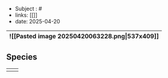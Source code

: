 * Subject : #
* links: [[]]
* date: 2025-04-20

| ![[Pasted image 20250420063228.png\|537x409]] |
| --------------------------------------------- |

## Species

|     |     |
| --- | --- |
|     |     |
